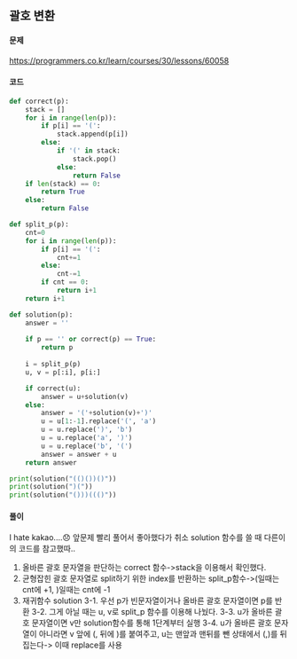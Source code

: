 ## 괄호 변환

#### 문제
https://programmers.co.kr/learn/courses/30/lessons/60058


#### 코드
```python
def correct(p):
    stack = []
    for i in range(len(p)):
        if p[i] == '(':
            stack.append(p[i])
        else:
            if '(' in stack:
                stack.pop()
            else:
                return False
    if len(stack) == 0:
        return True
    else:
        return False

def split_p(p):
    cnt=0
    for i in range(len(p)):
        if p[i] == '(':
            cnt+=1
        else:
            cnt-=1
        if cnt == 0:
            return i+1
    return i+1

def solution(p):
    answer = ''
    
    if p == '' or correct(p) == True:
        return p
    
    i = split_p(p)
    u, v = p[:i], p[i:]

    if correct(u):
        answer = u+solution(v)
    else:
        answer = '('+solution(v)+')'
        u = u[1:-1].replace('(', 'a')
        u = u.replace(')', 'b')
        u = u.replace('a', ')')
        u = u.replace('b', '(')
        answer = answer + u
    return answer

print(solution("(()())()"))
print(solution(")("))
print(solution("()))((()"))
```

#### 풀이
I hate kakao....😞
앞문제 빨리 풀어서 좋아했다가 취소
solution 함수를 쓸 때 다른이의 코드를 참고했따..

1. 올바른 괄호 문자열을 판단하는 correct 함수->stack을 이용해서 확인했다.
2. 균형잡힌 괄호 문자열로 split하기 위한 index를 반환하는 split_p함수->(일때는 cnt에 +1, )일때는 cnt에 -1
3. 재귀함수 solution
3-1. 우선 p가 빈문자열이거나 올바른 괄호 문자열이면 p를 반환
3-2. 그게 아닐 때는 u, v로 split_p 함수를 이용해 나눴다.
3-3. u가 올바른 괄호 문자열이면 v만 solution함수를 통해 1단계부터 실행
3-4. u가 올바른 괄호 문자열이 아니라면 v 앞에 (, 뒤에 )를 붙여주고, u는 맨앞과 맨뒤를 뺀 상태에서 (,)를 뒤집는다-> 이때 replace를 사용
